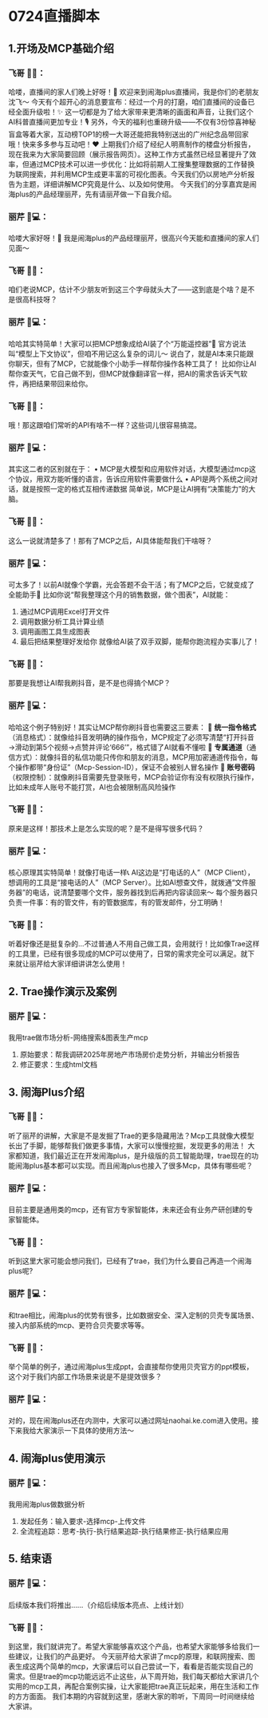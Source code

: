 # 0724直播脚本

## 1.开场及MCP基础介绍

### 飞哥 👨💼：
哈喽，直播间的家人们晚上好呀！👋 欢迎来到闹海plus直播间，我是你们的老朋友沈飞～ 今天有个超开心的消息要宣布：经过一个月的打磨，咱们直播间的设备已经全面升级啦！✨ 这一切都是为了给大家带来更清晰的画面和声音，让我们这个AI科普直播间更加专业！🎙️ 另外，今天的福利也重磅升级——不仅有3份惊喜神秘盲盒等着大家，互动榜TOP1的榜一大哥还能把我特别送出的广州纪念品带回家哦！快来多多参与互动吧！❤️
上期我们介绍了经纪人明熹制作的楼盘分析报告，现在我来为大家简要回顾（展示报告网页）。这种工作方式虽然已经显著提升了效率，但通过MCP技术可以进一步优化：比如将前期人工搜集整理数据的工作替换为联网搜索，并利用MCP生成更丰富的可视化图表。今天我们仍以房地产分析报告为主题，详细讲解MCP究竟是什么、以及如何使用。
今天我们的分享嘉宾是闹海plus的产品经理丽芹，先有请丽芹做一下自我介绍。

### 丽芹 👩💻：
哈喽大家好呀！👋 我是闹海plus的产品经理丽芹，很高兴今天能和直播间的家人们见面～ 

### 飞哥 👨💼：
咱们老说MCP，估计不少朋友听到这三个字母就头大了——这到底是个啥？是不是很高科技呀？

### 丽芹 👩💻：
哈哈其实特简单！大家可以把MCP想象成给AI装了个“万能遥控器”📱
官方说法叫“模型上下文协议”，但咱不用记这么复杂的词儿～ 说白了，就是AI本来只能跟你聊天，但有了MCP，它就能像个小助手一样帮你操作各种工具了！
比如你让AI帮你查天气，它自己做不到，但MCP就像翻译官一样，把AI的需求告诉天气软件，再把结果带回来给你。

### 飞哥 👨💼：
哦！那这跟咱们常听的API有啥不一样？这些词儿很容易搞混。

### 丽芹 👩💻：
其实这二者的区别就在于：
• MCP是大模型和应用软件对话，大模型通过mcp这个协议，用双方能听懂的语言，告诉应用软件需要做什么
• API是两个系统之间对话，就是按照一定的格式互相传递数据
简单说，MCP是让AI拥有“决策能力”的大脑。

### 飞哥 👨💼：
这么一说就清楚多了！那有了MCP之后，AI具体能帮我们干啥呀？

### 丽芹 👩💻：
可太多了！以前AI就像个学霸，光会答题不会干活；有了MCP之后，它就变成了全能助手💪
比如你说“帮我整理这个月的销售数据，做个图表”，AI就能：
1. 通过MCP调用Excel打开文件
2. 调用数据分析工具计算业绩
3. 调用画图工具生成图表
4. 最后把结果整理好发给你
就像给AI装了双手双脚，能帮你跑流程办实事儿了！

### 飞哥 👨💼：
那要是我想让AI帮我刷抖音，是不是也得搞个MCP？

### 丽芹 👩💻：
哈哈这个例子特别好！其实让MCP帮你刷抖音也需要这三要素：
📝 **统一指令格式**（消息格式）：就像给抖音发明确的操作指令，MCP规定了必须写清楚“打开抖音→滑动到第5个视频→点赞并评论‘666’”，格式错了AI就看不懂啦
🚚 **专属通道**（通信方式）：就像抖音的私信功能只传你和朋友的消息，MCP用加密通道传指令，每个操作都带“身份证”（Mcp-Session-ID），保证不会被别人冒名操作
🔑 **账号密码**（权限控制）：就像刷抖音需要先登录账号，MCP会验证你有没有权限执行操作，比如未成年人账号不能打赏，AI也会被限制高风险操作

### 飞哥 👨💼：
原来是这样！那技术上是怎么实现的呢？是不是得写很多代码？

### 丽芹 👩💻：
核心原理其实特简单！就像打电话一样📞
AI这边是“打电话的人”（MCP Client），想调用的工具是“接电话的人”（MCP Server）。比如AI想查文件，就拨通“文件服务器”的电话，说清楚要哪个文件，服务器找到后再把内容读回来～
每个服务器只负责一件事：有的管文件，有的管数据库，有的管发邮件，分工明确！

### 飞哥 👨💼：
听着好像还是挺复杂的...不过普通人不用自己做工具，会用就行！比如像Trae这样的工具里，已经有很多现成的MCP可以使用了，日常的需求完全可以满足。就下来就让丽芹给大家详细讲讲怎么使用！

## 2. Trae操作演示及案例

### 丽芹 👩💻：
我用trae做市场分析-网络搜索&图表生产mcp
1. 原始要求：帮我调研2025年房地产市场房价走势分析，并输出分析报告
2. 修正要求：生成html文档

## 3. 闹海Plus介绍
### 飞哥 👨💼：
听了丽芹的讲解，大家是不是发掘了Trae的更多隐藏用法？Mcp工具就像大模型长出了手脚，能够帮我们做更多事情，大家可以慢慢挖掘，发现更多的用法！
大家都知道，我们最近正在开发闹海plus，是升级版的员工智能助理，trae现在的功能闹海plus基本都可以实现。而且闹海plus也接入了很多Mcp，具体有哪些呢？

### 丽芹 👩💻：
目前主要是通用类的mcp，还有官方专家智能体，未来还会有业务产研创建的专家智能体。

### 飞哥 👨💼：
听到这里大家可能会想问我们，已经有了trae，我们为什么要自己再造一个闹海plus呢?

### 丽芹 👩💻：
和trae相比，闹海plus的优势有很多，比如数据安全、深入定制的贝壳专属场景、接入内部系统的mcp、更符合贝壳要求等等。

### 飞哥 👨💼：
举个简单的例子，通过闹海plus生成ppt，会直接帮你使用贝壳官方的ppt模板，这个对于我们内部工作场景来说是不是提效很多？

### 丽芹 👩💻：
对的，现在闹海plus还在内测中，大家可以通过网址naohai.ke.com进入使用。接下来我给大家演示一下具体的使用方法～

## 4. 闹海plus使用演示

### 丽芹 👩💻：
我用闹海plus做数据分析
1. 发起任务：输入要求-选择mcp-上传文件
2. 全流程追踪：思考-执行-执行结果追踪-执行结果修正-执行结果应用

## 5. 结束语

### 丽芹 👩💻：
后续版本我们将推出……（介绍后续版本亮点、上线计划）

### 飞哥 👨💼：
到这里，我们就讲完了。希望大家能够喜欢这个产品，也希望大家能够多给我们一些建议，让我们的产品更好。
今天丽芹给大家讲了mcp的原理，和联网搜索、图表生成这两个简单的mcp，大家课后可以自己尝试一下，看看是否能实现自己的需求。但是trae的mcp功能远远不止这些，从下周开始，我们每天都给大家讲几个实用的mcp工具，再配合案例实操，让大家能把trae真正玩起来，用在生活和工作的方方面面。
我们本期的内容就到这里，感谢大家的聆听，下周同一时间继续给大家讲。
